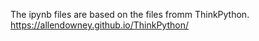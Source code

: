 The ipynb files are based on the files fromm ThinkPython. https://allendowney.github.io/ThinkPython/
